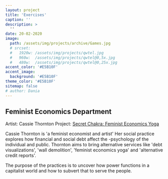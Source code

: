 ```yaml
---
layout: project
title: 'Exercises'
caption: ''
description: >
  ''
date: 20-02-2020
image: 
  path: /assets/img/projects/archive/Games.jpg
  # srcset: 
  #   1920w: /assets/img/projects/qwtel.jpg
  #   960w:  /assets/img/projects/qwtel@0,5x.jpg
  #   480w:  /assets/img/projects/qwtel@0,25x.jpg
accent_color: '#E5B10F'
accent_image:
  background: '#E5B10F'
theme_color: '#E5B10F'
sitemap: false
# author: Dania
---
```

## Feminist Economics Department

Artist: Cassie Thornton
Project: [Secret Chakra: Feminist Economics Yoga](http://feministeconomicsdepartment.com/secret-chakra-feminist-economics-yoga)

Cassie Thornton is 'a feminist economist and artist' Her social practice explores how financial and social debt affect the -psychology of the individual and public. Thornton aims to bring alternative services like 'debt visualizations', 'wall demolition', 'feminist economics yoga' and 'alternative credit reports'.

The purpose of the practices is to uncover how power functions in a capitalist world and how to subvert that to serve the people.
